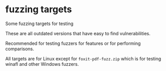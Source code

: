 # fuzzing targets
Some fuzzing targets for testing

These are all outdated versions that have easy to find vulnerabilities.

Recommended for testing fuzzers for features or for performing comparisons.

All targets are for Linux except for ```foxit-pdf-fuzz.zip``` which is for testing winafl and other Windows fuzzers.
